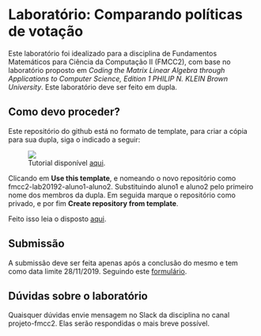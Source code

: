 # Laboratório: Comparando políticas de votação

Este laboratório foi idealizado para a disciplina de Fundamentos Matemáticos para Ciência da Computação II (FMCC2), com base no laboratório proposto em _Coding the Matrix Linear Algebra through Applications to Computer Science,  Edition 1 PHILIP N. KLEIN Brown University_. Este laboratório deve ser feito em dupla.

## Como devo proceder?

Este repositório do github está no formato de template, para criar a cópia para sua dupla, siga o indicado a seguir:
<figure>
 <img src="https://github.blog/wp-content/uploads/2019/06/repository-template.gif?w=1024&resize=1024%2C512">
 <figcaption>Tutorial disponível <a href="https://github.blog/2019-06-06-generate-new-repositories-with-repository-templates/">aqui</a>. </figcaption>
</figure>

Clicando em __Use this template__, e nomeando o novo repositório como fmcc2-lab20192-aluno1-aluno2. Substituindo aluno1 e aluno2 pelo primeiro nome dos membros da dupla. Em seguida marque o repositório como privado, e por fim __Create repository from template__.

Feito isso leia o disposto [aqui](descricao.ipynb).

## Submissão
A submissão deve ser feita apenas após a conclusão do mesmo e tem como data limite 28/11/2019. Seguindo este [formulário](https://forms.gle/EKm64xfg95htC79p9).

## Dúvidas sobre o laboratório
Quaisquer dúvidas envie mensagem no Slack da disciplina no canal projeto-fmcc2. Elas serão respondidas o mais breve possível.

